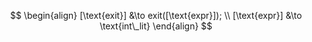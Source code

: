 $$
\begin{align}
[\text{exit}] &\to exit([\text{expr}]);
\\
[\text{expr}] &\to \text{int\_lit}
\end{align}
$$

